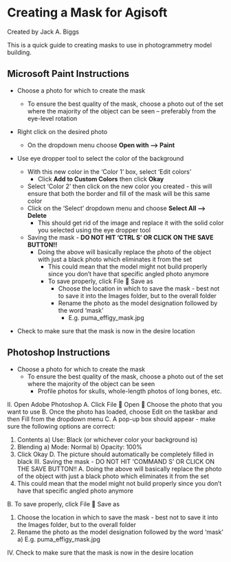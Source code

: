 # Creating a Mask for Agisoft
Created by Jack A. Biggs

This is a quick guide to creating masks to use in photogrammetry model building.

## Microsoft Paint Instructions
* Choose a photo for which to create the mask
    * To ensure the best quality of the mask, choose a photo out of the set where the majority of the object can be seen – preferably from the eye-level rotation
* Right click on the desired photo
    * On the dropdown menu choose **Open with --> Paint**
* Use eye dropper tool to select the color of the background
    * With this new color in the ‘Color 1’ box, select ‘Edit colors’
        * Click **Add to Custom Colors** then click **Okay**
    * Select ‘Color 2’ then click on the new color you created - this will ensure that both the border and fill of the mask will be this same color
    * Click on the ‘Select’ dropdown menu and choose **Select All --> Delete**
        * This should get rid of the image and replace it with the solid color you selected using the eye dropper tool
    * Saving the mask - **DO NOT HIT ‘CTRL S’ OR CLICK ON THE SAVE BUTTON!!**
        * Doing the above will basically replace the photo of the object with just a black photo which eliminates it from the set
          * This could mean that the model might not build properly since you don’t have that specific angled photo anymore
          * To save properly, click File  Save as
               * Choose the location in which to save the mask - best not to save it into the Images folder, but to the overall folder
               * Rename the photo as the model designation followed by the word ‘mask’
                  * E.g. puma_effigy_mask.jpg
                  
* Check to make sure that the mask is now in the desire location

## Photoshop Instructions
* Choose a photo for which to create the mask
    * To ensure the best quality of the mask, choose a photo out of the set where the majority of the object can be seen
         * Profile photos for skulls, whole-length photos of long bones, etc.

II. Open Adobe Photoshop
A. Click File  Open  Choose the photo that you want to use
B. Once the photo has loaded, choose Edit on the taskbar and then Fill from
the dropdown menu
C. A pop-up box should appear - make sure the following options are correct:
1. Contents
a) Use: Black (or whichever color your background
is)
2. Blending
a) Mode: Normal
b) Opacity: 100%
3. Click Okay
D. The picture should automatically be completely filled in black
III. Saving the mask - DO NOT HIT ‘COMMAND S’ OR CLICK ON THE SAVE
BUTTON!!
A. Doing the above will basically replace the photo of the object with just a
black photo which eliminates it from the set
1. This could mean that the model might not build properly since you
don’t have that specific angled photo anymore

B. To save properly, click File  Save as
1. Choose the location in which to save the mask - best not to save it
into the Images folder, but to the overall folder
2. Rename the photo as the model designation followed by the word
‘mask’
a) E.g. puma_effigy_mask.jpg

IV. Check to make sure that the mask is now in the desire location
